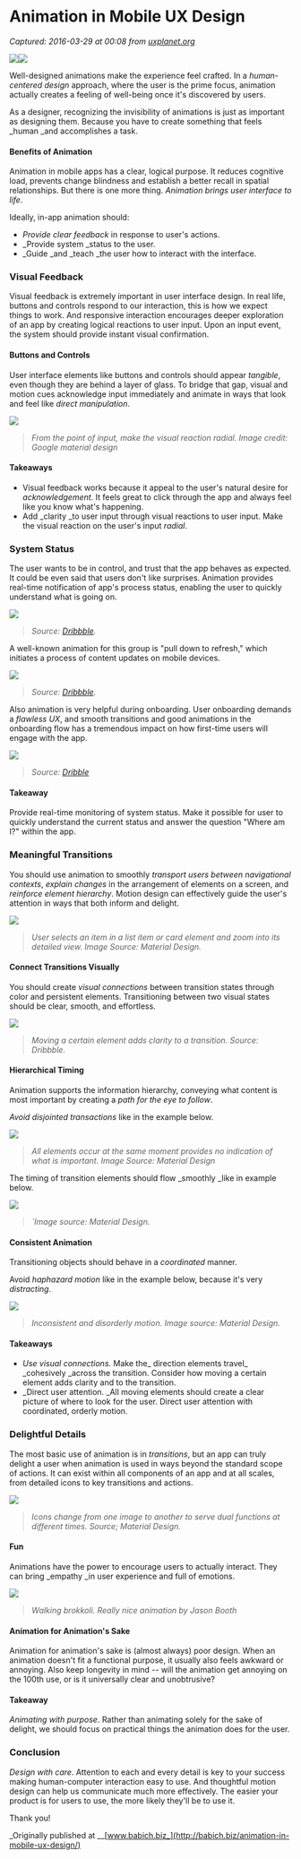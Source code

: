 # Animation in Mobile UX Design

_Captured: 2016-03-29 at 00:08 from [uxplanet.org](https://uxplanet.org/animation-in-mobile-ux-design-93263dc6c5f4)_

![](https://cdn-images-1.medium.com/freeze/max/30/1*z7vMRlHrm_kEzkEOkYJNXA.jpeg?q=20)![](https://cdn-images-1.medium.com/max/800/1*z7vMRlHrm_kEzkEOkYJNXA.jpeg)

Well-designed animations make the experience feel crafted. In a _human-centered design_ approach, where the user is the prime focus, animation actually creates a feeling of well-being once it's discovered by users.

As a designer, recognizing the invisibility of animations is just as important as designing them. Because you have to create something that feels _human _and accomplishes a task.

#### Benefits of Animation

Animation in mobile apps has a clear, logical purpose. It reduces cognitive load, prevents change blindness and establish a better recall in spatial relationships. But there is one more thing. _Animation brings user interface to life_.

Ideally, in-app animation should:

  * _Provide clear feedback_ in response to user's actions.
  * _Provide system _status to the user.
  * _Guide _and _teach _the user how to interact with the interface.

### Visual Feedback

Visual feedback is extremely important in user interface design. In real life, buttons and controls respond to our interaction, this is how we expect things to work. And responsive interaction encourages deeper exploration of an app by creating logical reactions to user input. Upon an input event, the system should provide instant visual confirmation.

#### Buttons and Controls

User interface elements like buttons and controls should appear _tangible_, even though they are behind a layer of glass. To bridge that gap, visual and motion cues acknowledge input immediately and animate in ways that look and feel like _direct manipulation_.

![](https://cdn-images-1.medium.com/max/800/0*6-0-Z4jLpnPsWgdu.gif)

> _From the point of input, make the visual reaction radial. Image credit: Google material design_

#### Takeaways

  * Visual feedback works because it appeal to the user's natural desire for _acknowledgement_. It feels great to click through the app and always feel like you know what's happening.
  * Add _clarity _to user input through visual reactions to user input. Make the visual reaction on the user's input _radial_.

### System Status

The user wants to be in control, and trust that the app behaves as expected. It could be even said that users don't like surprises. Animation provides real-time notification of app's process status, enabling the user to quickly understand what is going on.

![](https://cdn-images-1.medium.com/max/800/0*A8ucFKfVs4KznqVj.gif)

> _Source: [Dribbble](https://dribbble.com/shots/1031431-Email-Campaign-Progress)._

A well-known animation for this group is "pull down to refresh," which initiates a process of content updates on mobile devices.

![](https://cdn-images-1.medium.com/max/800/0*MdQLuddtp_YUlNDv.gif)

> _Source: [Dribbble](https://dribbble.com/shots/2101933-GIF-for-Pull-Down-Space-Ship)._

Also animation is very helpful during onboarding. User onboarding demands a _flawless UX_, and smooth transitions and good animations in the onboarding flow has a tremendous impact on how first-time users will engage with the app.

![](https://cdn-images-1.medium.com/max/800/1*1rCKuZICfZFcxPSUx08tqQ.gif)

> _Source: [Dribble](https://dribbble.com/shots/1849030-Onboarding-for-Muzo-App)_

#### Takeaway

Provide real-time monitoring of system status. Make it possible for user to quickly understand the current status and answer the question "Where am I?" within the app.

### Meaningful Transitions

You should use animation to smoothly _transport users between navigational contexts_, _explain changes_ in the arrangement of elements on a screen, and _reinforce element hierarchy_. Motion design can effectively guide the user's attention in ways that both inform and delight.

![](https://cdn-images-1.medium.com/max/800/1*4Ym3PLje6g9LRPDMaeCDgQ.gif)

> _User selects an item in a list item or card element and zoom into its detailed view. Image Source: Material Design._

#### **Connect Transitions Visually**

You should create _visual connections_ between transition states through color and persistent elements. Transitioning between two visual states should be clear, smooth, and effortless.

![](https://cdn-images-1.medium.com/max/800/0*CNz1Jy8346o9bQvn.gif)

> _Moving a certain element adds clarity to a transition. Source: Dribbble._

#### Hierarchical Timing

Animation supports the information hierarchy, conveying what content is most important by creating a _path for the eye to follow_.

_Avoid disjointed transactions_ like in the example below.

![](https://cdn-images-1.medium.com/max/800/0*4XI3aqKc87PD1E_t.gif)

> _All elements occur at the same moment provides no indication of what is important. Image Source: Material Design_

The timing of transition elements should flow _smoothly _like in example below.

![](https://cdn-images-1.medium.com/max/800/1*YazibuBmmgXC14YMq_NP_A.gif)

> _`Image source: Material Design._

#### Consistent Animation

Transitioning objects should behave in a _coordinated_ manner.

Avoid _haphazard motion_ like in the example below, because it's very _distracting_.

![](https://cdn-images-1.medium.com/max/800/1*-SKtir3QCDsy7F02Q_HvAw.gif)

> _Inconsistent and disorderly motion. Image source: Material Design._

#### Takeaways

  * _Use visual connections._ Make the_ direction elements travel_ _cohesively _across the transition. Consider how moving a certain element adds clarity and to the transition.
  * _Direct user attention. _All moving elements should create a clear picture of where to look for the user. Direct user attention with coordinated, orderly motion.

### Delightful Details

The most basic use of animation is in _transitions_, but an app can truly delight a user when animation is used in ways beyond the standard scope of actions. It can exist within all components of an app and at all scales, from detailed icons to key transitions and actions.

![](https://cdn-images-1.medium.com/max/800/0*s372md0Xh5GAxfR1.gif)

> _Icons change from one image to another to serve dual functions at different times. Source; Material Design._

#### Fun

Animations have the power to encourage users to actually interact. They can bring _empathy _in user experience and full of emotions.

![](https://cdn-images-1.medium.com/max/800/1*2oLpjGdsEICeuCp20DBcMg.gif)

> _Walking brokkoli. Really nice animation by Jason Booth_

#### **Animation for Animation's Sake**

Animation for animation's sake is (almost always) poor design. When an animation doesn't fit a functional purpose, it usually also feels awkward or annoying. Also keep longevity in mind -- will the animation get annoying on the 100th use, or is it universally clear and unobtrusive?

#### **Takeaway**

_Animating with purpose_. Rather than animating solely for the sake of delight, we should focus on practical things the animation does for the user.

### Conclusion

_Design with care_. Attention to each and every detail is key to your success making human-computer interaction easy to use. And thoughtful motion design can help us communicate much more effectively. The easier your product is for users to use, the more likely they'll be to use it.

Thank you!

_Originally published at __[www.babich.biz_](http://babich.biz/animation-in-mobile-ux-design/)
